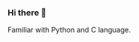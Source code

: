 ### Hi there 👋

<!--
**Aman-byte/Aman-byte** is a ✨ _special_ ✨ repository because its `README.md` (this file) appears on your GitHub profile.

Here are some ideas to get you started:

- 🔭 I’m currently working on learning various skills which would help me to grow as a developer
- 🌱 I’m currently learning C and C++ language focusing on data structres and algorithms
- 👯 I’m looking to collaborate on projects which would help me use my current skills and build new one
- 🤔 I’m looking for help with open sourcev
- 💬 Ask me about contribution/open source
- 📫 How to reach me: amansagar1901@gmail.com
- 😄 Pronouns: he/him
- ⚡ Fun fact: I am bit funny.
--> Familiar with Python and C language. 
